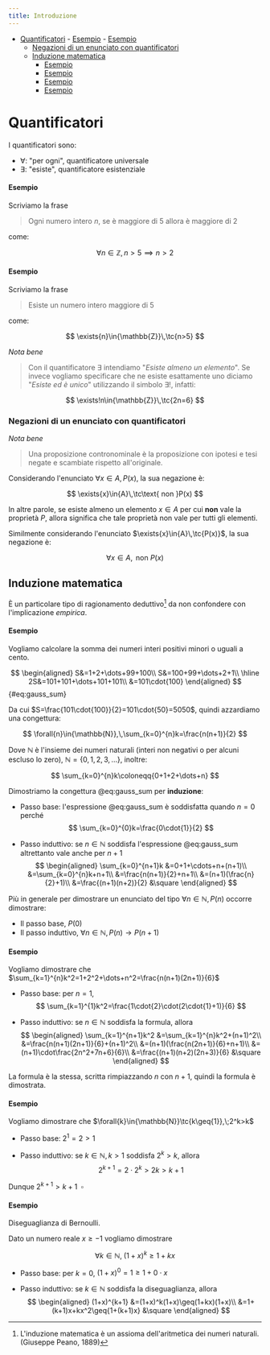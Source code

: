 ```yaml
---
title: Introduzione
---
```


- [Quantificatori](#quantificatori)
      - [Esempio](#esempio)
      - [Esempio](#esempio-1)
    - [Negazioni di un enunciato con quantificatori](#negazioni-di-un-enunciato-con-quantificatori)
  - [Induzione matematica](#induzione-matematica)
      - [Esempio](#esempio-2)
      - [Esempio](#esempio-3)
      - [Esempio](#esempio-4)
      - [Esempio](#esempio-5)

# Quantificatori

I quantificatori sono:

- $\forall$: "per ogni", quantificatore universale
- $\exists$: "esiste", quantificatore esistenziale

#### Esempio

Scriviamo la frase

> Ogni numero intero $n$, se è maggiore di $5$ allora è maggiore di $2$

come:

$$
\forall{n}\in{\mathbb{Z}},n>5\implies{n>2}
$$

#### Esempio

Scriviamo la frase

> Esiste un numero intero maggiore di $5$

come:

$$
\exists{n}\in{\mathbb{Z}}\,\tc{n>5}
$$

*Nota bene*

> Con il quantificatore $\exists$ intendiamo "*Esiste almeno un elemento*". Se invece vogliamo specificare che ne esiste esattamente uno diciamo "*Esiste ed è unico*" utilizzando il simbolo $\exists!$, infatti:

$$
\exists!n\in{\mathbb{Z}}\,\tc{2n=6}
$$

### Negazioni di un enunciato con quantificatori

*Nota bene*

> Una proposizione contronominale è la proposizione con ipotesi e tesi negate e scambiate rispetto all'originale.

Considerando l'enunciato $\forall{x}\in{A},\,P(x)$, la sua negazione è:

$$
\exists{x}\in{A}\,\tc\text{ non }P(x)
$$

In altre parole, se esiste almeno un elemento $x\in{A}$ per cui **non** vale la proprietà $P$, allora significa che tale proprietà non vale per tutti gli elementi.

Similmente considerando l'enunciato $\exists{x}\in{A}\,\tc{P(x)}$, la sua negazione è:

$$
\forall{x}\in{A},\text{ non }P(x)
$$

## Induzione matematica

È un particolare tipo di ragionamento deduttivo[^1] da non confondere con l'implicazione *empirica*.

#### Esempio

Vogliamo calcolare la somma dei numeri interi positivi minori o uguali a cento.

$$
\begin{aligned}
    S&=1+2+\dots+99+100\\
    S&=100+99+\dots+2+1\\
    \hline
    2S&=101+101+\dots+101+101\\
    &=101\cdot{100}
\end{aligned}
$$ {#eq:gauss_sum}

Da cui $S=\frac{101\cdot{100}}{2}=101\cdot{50}=5050$, quindi azzardiamo una congettura:

$$
\forall{n}\in{\mathbb{N}},\,\sum_{k=0}^{n}k=\frac{n(n+1)}{2}
$$

Dove $\mathbb{N}$ è l'insieme dei numeri naturali (interi non negativi o per alcuni escluso lo zero), $\mathbb{N}=\{0,1,2,3,\dots\}$, inoltre:

$$
\sum_{k=0}^{n}k\coloneqq{0+1+2+\dots+n}
$$

Dimostriamo la congettura @eq:gauss_sum per **induzione**:

- Passo base: l'espressione @eq:gauss_sum è soddisfatta quando $n=0$ perché
$$
\sum_{k=0}^{0}k=\frac{0\cdot{1}}{2}
$$

- Passo induttivo: se $n\in{\mathbb{N}}$ soddisfa l'espressione @eq:gauss_sum altrettanto vale anche per $n+1$
$$
\begin{aligned}
    \sum_{k=0}^{n+1}k
    &=0+1+\cdots+n+(n+1)\\
    &=\sum_{k=0}^{n}k+n+1\\
    &=\frac{n(n+1)}{2}+n+1\\
    &=(n+1)(\frac{n}{2}+1)\\
    &=\frac{(n+1)(n+2)}{2}
    &\square
\end{aligned}
$$

Più in generale per dimostrare un enunciato del tipo $\forall{n}\in{\mathbb{N}},\,P(n)$ occorre dimostrare:

- Il passo base, $P(0)$
- Il passo induttivo, $\forall{n}\in{\mathbb{N}},\,P(n)\longrightarrow{P(n+1)}$

#### Esempio

Vogliamo dimostrare che $\sum_{k=1}^{n}k^2=1+2^2+\dots+n^2=\frac{n(n+1)(2n+1)}{6}$

- Passo base: per $n=1$,
$$
\sum_{k=1}^{1}k^2=\frac{1\cdot{2}\cdot(2\cdot{1}+1)}{6}
$$

- Passo induttivo: se $n\in{\mathbb{N}}$ soddisfa la formula, allora
$$
\begin{aligned}
    \sum_{k=1}^{n+1}k^2
    &=\sum_{k=1}^{n}k^2+(n+1)^2\\
    &=\frac{n(n+1)(2n+1)}{6}+(n+1)^2\\
    &=(n+1)(\frac{n(2n+1)}{6}+n+1)\\
    &=(n+1)\cdot\frac{2n^2+7n+6}{6}\\
    &=\frac{(n+1)(n+2)(2n+3)}{6}
    &\square
\end{aligned}
$$

La formula è la stessa, scritta rimpiazzando $n$ con $n+1$, quindi la formula è dimostrata.

#### Esempio

Vogliamo dimostrare che $\forall{k}\in{\mathbb{N}}\tc{k\geq{1}},\;2^k>k$

- Passo base: $2^1=2>1$

- Passo induttivo: se $k\in{\mathbb{N}},\,k>1$ soddisfa $2^k>k$, allora
$$
2^{k+1}=2\cdot{2^k}>2k>k+1
$$

Dunque $2^{k+1}>k+1\;\;\square$

#### Esempio

Diseguaglianza di Bernoulli.

Dato un numero reale $x\geq{-1}$ vogliamo dimostrare

$$
\forall{k}\in{\mathbb{N}},\;(1+x)^k\geq{1+kx}
$$

- Passo base: per $k=0$, $(1+x)^0=1\geq{1+0\cdot{x}}$

- Passo induttivo: se $k\in{\mathbb{N}}$ soddisfa la diseguaglianza, allora
$$
\begin{aligned}
    (1+x)^{k+1}
    &=(1+x)^k(1+x)\geq(1+kx)(1+x)\\
    &=1+(k+1)x+kx^2\geq{1+(k+1)x}
    &\square
\end{aligned}
$$

[^1]: L'induzione matematica è un assioma dell'aritmetica dei numeri naturali. (Giuseppe Peano, 1889)
